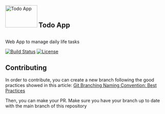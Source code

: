 <img src="./public/favicon.ico" alt="Todo App" width="100" height="70">
<h2 style="display: inline-block;">Todo App</h2>

Web App to manage daily life tasks

<p>
  <a href="https://github.com/tailwindlabs/tailwindcss/actions"
    ><img
      src="https://img.shields.io/github/workflow/status/tailwindlabs/tailwindcss/Node.js%20CI"
      alt="Build Status"
  /></a>
  <a href="https://github.com/IrvingJuarez/todoApp/blob/master/LICENSE"
    ><img src="https://img.shields.io/npm/l/tailwindcss.svg" alt="License"
  /></a>
</p>

## Contributing
In order to contribute, you can create a new branch following the good practices showed in this article: [Git Branching Naming Convention: Best Practices](https://codingsight.com/git-branching-naming-convention-best-practices/)

Then, you can make your PR. Make sure you have your branch up to date with the main branch of this repository
